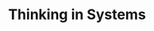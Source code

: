 ---
title: Thinking in Systems
authors: Donella Meadows, Diana Wright
link: https://bookshop.org/p/books/thinking-in-systems-international-bestseller-donella-meadows/8755142?ean=9781603580557
---